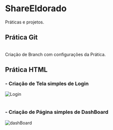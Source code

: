 # ShareEldorado
Práticas e projetos.

## Prática Git
<br>
Criação de Branch com configurações da Prática.

## Prática HTML

### - Criação de Tela simples de Login
![Login](https://user-images.githubusercontent.com/22160651/162998162-cd04005f-29d4-43e9-ae42-b1a4d6e84f07.png)
<br>
<br>
### - Criação de Página simples de DashBoard
![dashBoard](https://user-images.githubusercontent.com/22160651/163001020-d5eca11c-1df4-45dc-840b-2a4e4465f186.png)

